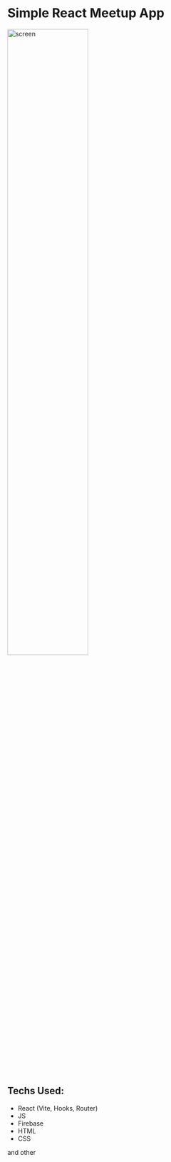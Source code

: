 # Simple React Meetup App
  
<img src="https://i.ibb.co/6DvQxbn/Screenshot-1.png" alt="screen" border="0" width="60%">

## Techs Used:
* React (Vite, Hooks, Router)
* JS
* Firebase
* HTML
* CSS

and other
